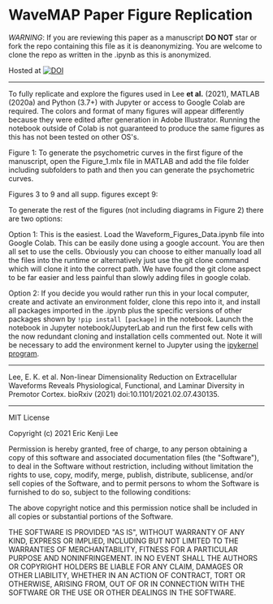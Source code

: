 # WaveMAP Paper Figure Replication

*WARNING*: If you are reviewing this paper as a manuscript __DO NOT__ star or fork the repo containing this file as it is deanonymizing. You are welcome to clone the repo as written in the .ipynb as this is anonymized. 

Hosted at [![DOI](https://zenodo.org/badge/342459533.svg)](https://zenodo.org/badge/latestdoi/342459533)

---

To fully replicate and explore the figures used in Lee **et al.** (2021), MATLAB (2020a) and Python (3.7+) with Jupyter or access to Google Colab are required. The colors and format of many figures will appear differently because they were edited after generation in Adobe Illustrator. Running the notebook outside of Colab is not guaranteed to produce the same figures as this has not been tested on other OS's.

Figure 1: To generate the psychometric curves in the first figure of the manuscript, open the Figure_1.mlx file in MATLAB and add the file folder including subfolders to path and then you can generate the psychometric curves. 

Figures 3 to 9 and all supp. figures except 9:

To generate the rest of the figures (not including diagrams in Figure 2) there are two options:

Option 1: This is the easiest. Load the Waveform_Figures_Data.ipynb file into Google Colab. This can be easily done using a google account. You are then all set to use the cells. Obviously you can choose to either manually load all the files into the runtime or alternatively just use the git clone command which will clone it into the correct path. We have found the git clone aspect to be far easier and less painful than slowly adding files in google colab.

Option 2: If you decide you would rather run this in your local computer, create and activate an environment folder, clone this repo into it, and install all packages imported in the .ipynb plus the specific versions of other packages shown by `!pip install [package]` in the notebook. Launch the notebook in Jupyter notebook/JupyterLab and run the first few cells with the now redundant cloning and installation cells commented out. Note it will be necessary to add the environment kernel to Jupyter using the [ipykernel program](https://stackoverflow.com/questions/47295871/is-there-a-way-to-use-pipenv-with-jupyter-notebook).

---

Lee, E. K. et al. Non-linear Dimensionality Reduction on Extracellular Waveforms Reveals Physiological, Functional, and Laminar Diversity in Premotor Cortex. bioRxiv (2021) doi:10.1101/2021.02.07.430135.

---
  
MIT License

Copyright (c) 2021 Eric Kenji Lee

Permission is hereby granted, free of charge, to any person obtaining a copy
of this software and associated documentation files (the "Software"), to deal
in the Software without restriction, including without limitation the rights
to use, copy, modify, merge, publish, distribute, sublicense, and/or sell
copies of the Software, and to permit persons to whom the Software is
furnished to do so, subject to the following conditions:

The above copyright notice and this permission notice shall be included in all
copies or substantial portions of the Software.

THE SOFTWARE IS PROVIDED "AS IS", WITHOUT WARRANTY OF ANY KIND, EXPRESS OR
IMPLIED, INCLUDING BUT NOT LIMITED TO THE WARRANTIES OF MERCHANTABILITY,
FITNESS FOR A PARTICULAR PURPOSE AND NONINFRINGEMENT. IN NO EVENT SHALL THE
AUTHORS OR COPYRIGHT HOLDERS BE LIABLE FOR ANY CLAIM, DAMAGES OR OTHER
LIABILITY, WHETHER IN AN ACTION OF CONTRACT, TORT OR OTHERWISE, ARISING FROM,
OUT OF OR IN CONNECTION WITH THE SOFTWARE OR THE USE OR OTHER DEALINGS IN THE
SOFTWARE.
